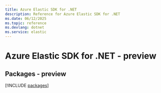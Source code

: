 ```yaml
---
title: Azure Elastic SDK for .NET
description: Reference for Azure Elastic SDK for .NET
ms.date: 06/12/2025
ms.topic: reference
ms.devlang: dotnet
ms.service: elastic
---
```

# Azure Elastic SDK for .NET - preview
## Packages - preview
[!INCLUDE [packages](elastic-index.md)]